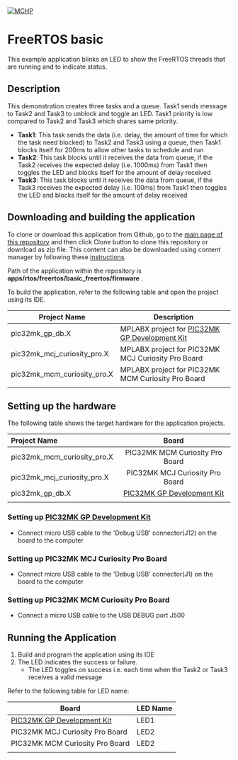 [![MCHP](https://www.microchip.com/ResourcePackages/Microchip/assets/dist/images/logo.png)](https://www.microchip.com)

# FreeRTOS basic

This example application blinks an LED to show the FreeRTOS threads that are running and to indicate status.

## Description

This demonstration creates three tasks and a queue. Task1 sends message to Task2 and Task3 to unblock and toggle an LED. Task1 priority is low compared to Task2 and Task3 which shares same priority.

- **Task1**: This task sends the data (i.e. delay, the amount of time for which the task need blocked) to Task2 and Task3 using a queue, then Task1 blocks itself for 200ms to allow other tasks to schedule and run
- **Task2**: This task blocks until it receives the data from queue, if the Task2 receives the expected delay (i.e. 1000ms) from Task1 then toggles the LED and blocks itself for the amount of delay received
- **Task3**: This task blocks until it receives the data from queue, if the Task3 receives the expected delay (i.e. 100ms) from Task1 then toggles the LED and blocks itself for the amount of delay received

## Downloading and building the application

To clone or download this application from Github, go to the [main page of this repository](https://github.com/Microchip-MPLAB-Harmony/core_apps_pic32mk) and then click Clone button to clone this repository or download as zip file.
This content can also be downloaded using content manager by following these [instructions](https://github.com/Microchip-MPLAB-Harmony/contentmanager/wiki).

Path of the application within the repository is **apps/rtos/freertos/basic_freertos/firmware** .

To build the application, refer to the following table and open the project using its IDE.

| Project Name      | Description                                    |
| ----------------- | ---------------------------------------------- |
| pic32mk_gp_db.X | MPLABX project for [PIC32MK GP Development Kit](https://www.microchip.com/developmenttools/ProductDetails/dm320106) |
| pic32mk_mcj_curiosity_pro.X | MPLABX project for PIC32MK MCJ Curiosity Pro Board |
| pic32mk_mcm_curiosity_pro.X | MPLABX project for PIC32MK MCM Curiosity Pro Board |
|||

## Setting up the hardware

The following table shows the target hardware for the application projects.

| Project Name| Board|
|:---------|:---------:|
| pic32mk_mcm_curiosity_pro.X | PIC32MK MCM Curiosity Pro Board |
| pic32mk_mcj_curiosity_pro.X | PIC32MK MCJ Curiosity Pro Board |
| pic32mk_gp_db.X | [PIC32MK GP Development Kit](https://www.microchip.com/developmenttools/ProductDetails/dm320106) |
|||

### Setting up [PIC32MK GP Development Kit](https://www.microchip.com/developmenttools/ProductDetails/dm320106)

- Connect micro USB cable to the 'Debug USB' connector(J12) on the board to the computer

### Setting up PIC32MK MCJ Curiosity Pro Board

- Connect micro USB cable to the 'Debug USB' connector(J1) on the board to the computer

### Setting up PIC32MK MCM Curiosity Pro Board

- Connect a micro USB cable to the USB DEBUG port J500

## Running the Application

1. Build and program the application using its IDE
2. The LED indicates the success or failure.
    - The LED toggles on success i.e. each time when the Task2 or Task3 receives a valid message

Refer to the following table for LED name:

| Board | LED Name |
| ----- | -------- |
|  [PIC32MK GP Development Kit](https://www.microchip.com/developmenttools/ProductDetails/dm320106) | LED1 |
|  PIC32MK MCJ Curiosity Pro Board | LED2 |
|  PIC32MK MCM Curiosity Pro Board | LED2 |
|||
